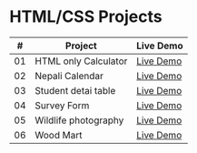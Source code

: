 # HTML/CSS Projects

|  #  | Project              | Live Demo                                                                         |
| :-: | -------------------- | --------------------------------------------------------------------------------- |
| 01  | HTML only Calculator | [Live Demo](https://madanbajgai.github.io/HTML-CSS-projects/HTMLonlyCalculator/)  |
| 02  | Nepali Calendar      | [Live Demo](https://madanbajgai.github.io/HTML-CSS-projects/NepaliCalendar/)      |
| 03  | Student detai table  | [Live Demo](https://madanbajgai.github.io/HTML-CSS-projects/Student%20Detail/)    |
| 04  | Survey Form          | [Live Demo](https://madanbajgai.github.io/HTML-CSS-projects/Survey/)              |
| 05  | Wildlife photography | [Live Demo](https://madanbajgai.github.io/HTML-CSS-projects/Wildlifephotogarphy/) |
| 06  | Wood Mart            | [Live Demo](https://madanbajgai.github.io/HTML-CSS-projects/Woodmart/)            |
